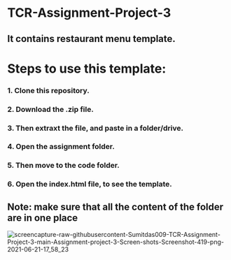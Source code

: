 # TCR-Assignment-Project-3

## It contains restaurant menu template.

# Steps to use this template:

### 1. Clone this repository.
### 2. Download the .zip file.
### 3. Then extraxt the file, and paste in a folder/drive.
### 4. Open the assignment folder.
### 5. Then move to the code folder.
### 6. Open the index.html file, to see the template.

## Note: make sure that all the content of the folder are in one place


![screencapture-raw-githubusercontent-Sumitdas009-TCR-Assignment-Project-3-main-Assignment-project-3-Screen-shots-Screenshot-419-png-2021-06-21-17_58_23](https://user-images.githubusercontent.com/64792024/122761883-58c53000-d2ba-11eb-9007-469c6f28df9d.png)
